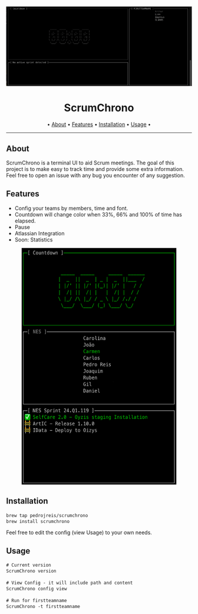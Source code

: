 <div align="center">

![ScrumChrono](https://github.com/pedrojreis/ScrumChrono/blob/main/assets/example.gif?raw=true)

# ScrumChrono

   • <a href="#about">About</a> •
  <a href="#features">Features</a> •
  <a href="#installation">Installation</a> •
  <a href="#usage">Usage</a> •
</div>

---

## About

ScrumChrono is a terminal UI to aid Scrum meetings. The goal of this project is to make easy to track time and provide some extra information.
Feel free to open an issue with any bug you encounter of any suggestion.

## Features

* Config your teams by members, time and font.
* Countdown will change color when 33%, 66% and 100% of time has elapsed.
* Pause
* Atlassian Integration
* Soon: Statistics

<p align="center">
  <img width="420" height="640" src="https://github.com/pedrojreis/ScrumChrono/blob/main/assets/jira_example.png?raw=true">
</p>

## Installation

```shell
brew tap pedrojreis/scrumchrono
brew install scrumchrono
```

Feel free to edit the config (view Usage) to your own needs.

## Usage

```shell
# Current version
ScrumChrono version

# View Config - it will include path and content
ScrumChrono config view

# Run for firstteamname
ScrumChrono -t firstteamname
```